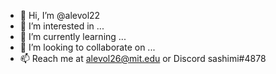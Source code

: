 - 👋 Hi, I’m @alevol22
- 👀 I’m interested in ...
- 🌱 I’m currently learning ...
- 💞️ I’m looking to collaborate on ...
- 📫 Reach me at alevol26@mit.edu or Discord sashimi#4878

<!---
alevol22/alevol22 is a ✨ special ✨ repository because its `README.md` (this file) appears on your GitHub profile.
You can click the Preview link to take a look at your changes.
--->
